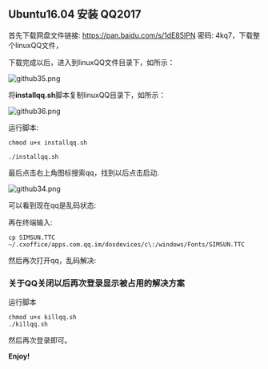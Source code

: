 ## Ubuntu16.04 安装 QQ2017

首先下载网盘文件链接: https://pan.baidu.com/s/1dE85IPN 密码: 4kq7，下载整个linuxQQ文件，

下载完成以后，进入到linuxQQ文件目录下，如所示：

![github35.png](https://i.loli.net/2019/10/26/GqCIKTMDX34d8OS.png)

将**installqq.sh**脚本复制linuxQQ目录下，如所示：

![github36.png](https://i.loli.net/2019/10/26/1wsYO3eHNcKgq2I.png)

运行脚本:

```
chmod u+x installqq.sh

./installqq.sh
```

最后点击右上角图标搜索qq，找到以后点击启动.

![github34.png](https://i.loli.net/2019/10/26/DCpvcAtib1IMeEl.png)

可以看到现在qq是乱码状态:

再在终端输入:

`cp SIMSUN.TTC ~/.cxoffice/apps.com.qq.im/dosdevices/c\:/windows/Fonts/SIMSUN.TTC`

然后再次打开qq，乱码解决:

### 关于QQ关闭以后再次登录显示被占用的解决方案

运行脚本

```
chmod u+x killqq.sh
./killqq.sh
```
然后再次登录即可。


**Enjoy!**
